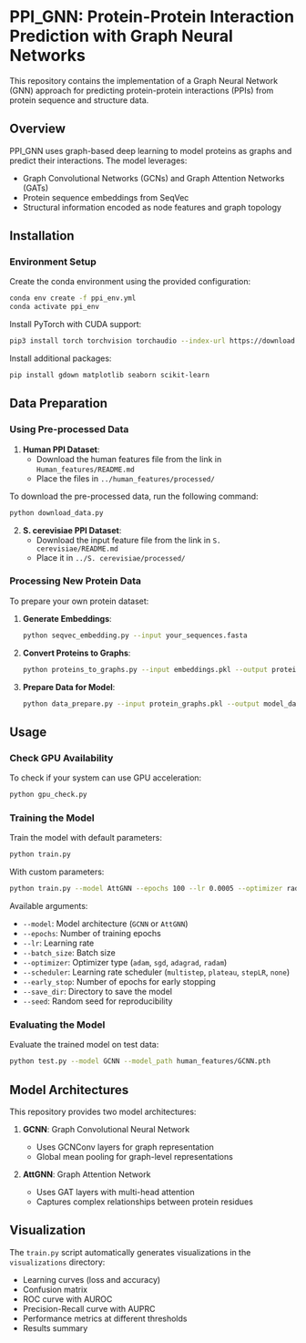 # PPI_GNN: Protein-Protein Interaction Prediction with Graph Neural Networks

This repository contains the implementation of a Graph Neural Network (GNN) approach for predicting protein-protein interactions (PPIs) from protein sequence and structure data.

## Overview

PPI_GNN uses graph-based deep learning to model proteins as graphs and predict their interactions. The model leverages:

- Graph Convolutional Networks (GCNs) and Graph Attention Networks (GATs)
- Protein sequence embeddings from SeqVec
- Structural information encoded as node features and graph topology

## Installation

### Environment Setup

Create the conda environment using the provided configuration:

```bash
conda env create -f ppi_env.yml
conda activate ppi_env
```

Install PyTorch with CUDA support:

```bash
pip3 install torch torchvision torchaudio --index-url https://download.pytorch.org/whl/cu118
```

Install additional packages:

```bash
pip install gdown matplotlib seaborn scikit-learn 
```


## Data Preparation

### Using Pre-processed Data

1. **Human PPI Dataset**:
   - Download the human features file from the link in `Human_features/README.md`
   - Place the files in `../human_features/processed/`

To download the pre-processed data, run the following command:

```python
python download_data.py
```   


2. **S. cerevisiae PPI Dataset**:
   - Download the input feature file from the link in `S. cerevisiae/README.md`
   - Place it in `../S. cerevisiae/processed/`

### Processing New Protein Data

To prepare your own protein dataset:

1. **Generate Embeddings**:
   ```bash
   python seqvec_embedding.py --input your_sequences.fasta
   ```

2. **Convert Proteins to Graphs**:
   ```bash
   python proteins_to_graphs.py --input embeddings.pkl --output protein_graphs.pkl
   ```

3. **Prepare Data for Model**:
   ```bash
   python data_prepare.py --input protein_graphs.pkl --output model_data.pt
   ```

## Usage

### Check GPU Availability

To check if your system can use GPU acceleration:

```bash
python gpu_check.py
```

### Training the Model

Train the model with default parameters:

```bash
python train.py
```

With custom parameters:

```bash
python train.py --model AttGNN --epochs 100 --lr 0.0005 --optimizer radam --scheduler plateau --early_stop 10 --save_dir visualizations
```

Available arguments:
- `--model`: Model architecture (`GCNN` or `AttGNN`)
- `--epochs`: Number of training epochs
- `--lr`: Learning rate
- `--batch_size`: Batch size
- `--optimizer`: Optimizer type (`adam`, `sgd`, `adagrad`, `radam`)
- `--scheduler`: Learning rate scheduler (`multistep`, `plateau`, `stepLR`, `none`)
- `--early_stop`: Number of epochs for early stopping
- `--save_dir`: Directory to save the model
- `--seed`: Random seed for reproducibility

### Evaluating the Model

Evaluate the trained model on test data:

```bash
python test.py --model GCNN --model_path human_features/GCNN.pth
```

## Model Architectures

This repository provides two model architectures:

1. **GCNN**: Graph Convolutional Neural Network
   - Uses GCNConv layers for graph representation
   - Global mean pooling for graph-level representations

2. **AttGNN**: Graph Attention Network
   - Uses GAT layers with multi-head attention
   - Captures complex relationships between protein residues

## Visualization

The `train.py` script automatically generates visualizations in the `visualizations` directory:
- Learning curves (loss and accuracy)
- Confusion matrix
- ROC curve with AUROC
- Precision-Recall curve with AUPRC
- Performance metrics at different thresholds
- Results summary

<!-- ## Citation

If you use this code in your research, please cite:

```
@article{ppi_gnn,
  title={PPI_GNN: Predicting Protein-Protein Interactions using Graph Neural Networks},
  author={Author1 and Author2},
  journal={Journal Name},
  year={20XX}
}
```

## License

This project is licensed under the MIT License - see the LICENSE file for details. -->